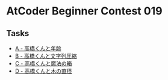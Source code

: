 # AtCoder Beginner Contest 019
## Tasks
- [A - 高橋くんと年齢](https://beta.atcoder.jp/contests/abc019/tasks/abc019_1)
- [B - 高橋くんと文字列圧縮](https://beta.atcoder.jp/contests/abc019/tasks/abc019_2)
- [C - 高橋くんと魔法の箱](https://beta.atcoder.jp/contests/abc019/tasks/abc019_3)
- [D - 高橋くんと木の直径](https://beta.atcoder.jp/contests/abc019/tasks/abc019_4)


